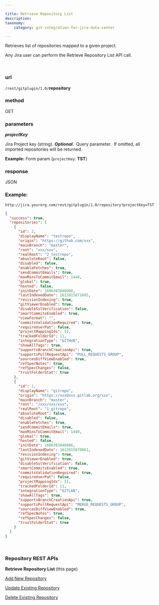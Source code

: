 ```yaml
---

title: Retrieve Repository List
description:
taxonomy:
    category: git-integration-for-jira-data-center

---
```


Retrieves list of repositories mapped to a given project.

<div class="bbb-callout bbb--info">
    <div class="irow">
    <div class="ilogobox">
        <span class="logoimg"></span>
    </div>
    <div class="imsgbox">
        Any Jira user can perform the Retrieve Repository List API call.
    </div>
    </div>
</div>

&nbsp;

### url
`/rest/gitplugin/1.0/`**repository**

### method
GET

### parameters

_**projectKey**_

Jira Project key (string). _**Optional**_.  Query parameter.  If omitted, all imported repositories will be returned.

**Example:** Form param (`projectKey`: **TST**)

### response
JSON

### Example:
`http://jira.yourorg.com/rest/gitplugin/1.0/repository?projectKey=TST`

```json
{
  "success": true,
  "repositories": [
    {
      "id": 2,
      "displayName": "testrepo",
      "origin": "https://github.com/xxx",
      "mainBranch": "master",
      "root": "xxx/xxx",
      "realRoot": "2_testrepo",
      "absoluteRoot": false,
      "disabled": false,
      "enableFetches": true,
      "sendCommitEmails": true,
      "maxMinsToCommitEmail": 1440,
      "global": true,
      "hosted": false,
      "initDate": 1606383040986,
      "lastIndexedDate": 1613815871685,
      "revisionIndexing": true,
      "gitViewerEnabled": true,
      "disableSslVerification": false,
      "smartCommitsEnabled": true,
      "viewFormat": "",
      "commitsValidationRequired": true,
      "requireUserPat": false,
      "projectMappingIds": [],
      "trackedFolderId": 11,
      "integrationType": "GITHUB",
      "showAllTags": true,
      "supportsBranchCreationApi": true,
      "supportsPullRequestApi": "PULL_REQUESTS_GROUP",
      "sourcesDiffViewEnabled": true,
      "refSpecNotes": true,
      "refSpecChanges": false,
      "trustFolderStat": true
    },
    {
      "id": 1,
      "displayName": "gitrepo",
      "origin": "https://xxx@xxx.gitlab.org/xxx",
      "mainBranch": "master",
      "root": "/xxx/xxx/xxx",
      "realRoot": "1_gitrepo",
      "absoluteRoot": false,
      "disabled": false,
      "enableFetches": true,
      "sendCommitEmails": true,
      "maxMinsToCommitEmail": 1440,
      "global": true,
      "hosted": false,
      "initDate": 1606383040986,
      "lastIndexedDate": 1613815870861,
      "revisionIndexing": true,
      "gitViewerEnabled": true,
      "disableSslVerification": false,
      "smartCommitsEnabled": true,
      "commitsValidationRequired": true,
      "requireUserPat": false,
      "projectMappingIds": [],
      "trackedFolderId": 11,
      "integrationType": "GITLAB",
      "showAllTags": true,
      "supportsBranchCreationApi": true,
      "supportsPullRequestApi": "MERGE_REQUESTS_GROUP",
      "sourcesDiffViewEnabled": true,
      "refSpecNotes": true,
      "refSpecChanges": false,
      "trustFolderStat": true
    }
  ]
}
```

&nbsp;

### Repository REST APIs

**Retrieve Repository List** (this page)

[Add New Repository](/git-integration-for-jira-data-center/add-new-repository-gij-self-managed)

[Update Existing Repository](/git-integration-for-jira-data-center/update-existing-repository-gij-self-managed)

[Delete Existing Repository](/git-integration-for-jira-data-center/delete-existing-repository-gij-self-managed)

